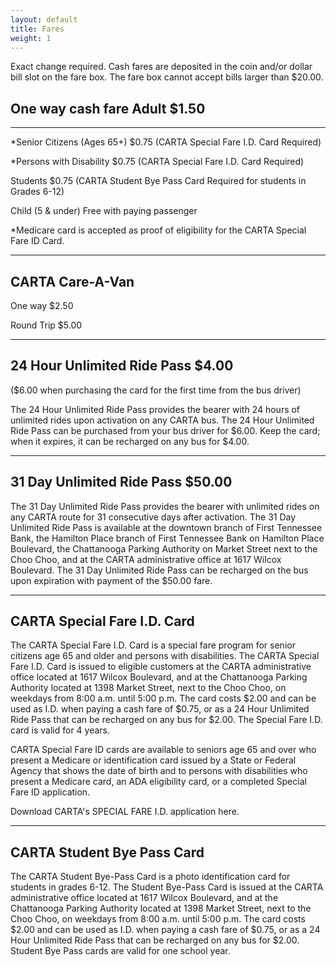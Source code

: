 ```yaml
---
layout: default
title: Fares
weight: 1
---
```


Exact change required. Cash fares are deposited in the coin and/or dollar bill slot on the fare box. The fare box cannot accept bills larger than $20.00.

One way cash fare Adult $1.50
-----------------------------

---

*Senior Citizens (Ages 65+) $0.75 (CARTA Special Fare I.D. Card Required)

*Persons with Disability $0.75 (CARTA Special Fare I.D. Card Required)

Students $0.75 (CARTA Student Bye Pass Card Required for students in Grades 6-12)

Child (5 & under) Free with paying passenger

*Medicare card is accepted as proof of eligibility for the CARTA Special Fare ID Card.

---

CARTA Care-A-Van
----------------

One way $2.50

Round Trip $5.00

---

24 Hour Unlimited Ride Pass $4.00
---------------------------------

($6.00 when purchasing the card for the first time from the bus driver)

The 24 Hour Unlimited Ride Pass provides the bearer with 24 hours of unlimited rides upon activation on any CARTA bus. The 24 Hour Unlimited Ride Pass can be purchased from your bus driver for $6.00. Keep the card; when it expires, it can be recharged on any bus for $4.00.

---

31 Day Unlimited Ride Pass $50.00
---------------------------------

The 31 Day Unlimited Ride Pass provides the bearer with unlimited rides on any CARTA route for 31 consecutive days after activation. The 31 Day Unlimited Ride Pass is available at the downtown branch of First Tennessee Bank, the Hamilton Place branch of First Tennessee Bank on Hamilton Place Boulevard, the Chattanooga Parking Authority on Market Street next to the Choo Choo, and at the CARTA administrative office at 1617 Wilcox Boulevard. The 31 Day Unlimited Ride Pass can be recharged on the bus upon expiration with payment of the $50.00 fare.

---

CARTA Special Fare I.D. Card
----------------------------

The CARTA Special Fare I.D. Card is a special fare program for senior citizens age 65 and older and persons with disabilities. The CARTA Special Fare I.D. Card is issued to eligible customers at the CARTA administrative office located at 1617 Wilcox Boulevard, and at the Chattanooga Parking Authority located at 1398 Market Street, next to the Choo Choo, on weekdays from 8:00 a.m. until 5:00 p.m. The card costs $2.00 and can be used as I.D. when paying a cash fare of $0.75, or as a 24 Hour Unlimited Ride Pass that can be recharged on any bus for $2.00. The Special Fare I.D. card is valid for 4 years.

CARTA Special Fare ID cards are available to seniors age 65 and over who present a Medicare or identification card issued by a State or Federal Agency that shows the date of birth and to persons with disabilities who present a Medicare card, an ADA eligibility card, or a completed Special Fare ID application.

Download CARTA's SPECIAL FARE I.D. application here.

---

CARTA Student Bye Pass Card
---------------------------

The CARTA Student Bye-Pass Card is a photo identification card for students in grades 6-12. The Student Bye-Pass Card is issued at the CARTA administrative office located at 1617 Wilcox Boulevard, and at the Chattanooga Parking Authority located at 1398 Market Street, next to the Choo Choo, on weekdays from 8:00 a.m. until 5:00 p.m. The card costs $2.00 and can be used as I.D. when paying a cash fare of $0.75, or as a 24 Hour Unlimited Ride Pass that can be recharged on any bus for $2.00. Student Bye Pass cards are valid for one school year.